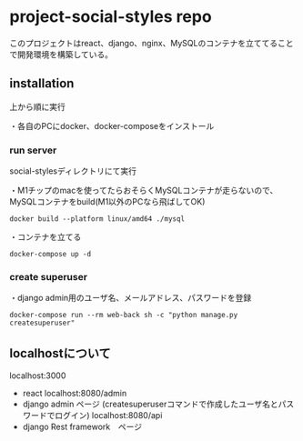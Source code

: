 # project-social-styles repo
このプロジェクトはreact、django、nginx、MySQLのコンテナを立ててることで開発環境を構築している。

## installation
上から順に実行

・各自のPCにdocker、docker-composeをインストール

### run server
social-stylesディレクトリにて実行

・M1チップのmacを使ってたらおそらくMySQLコンテナが走らないので、MySQLコンテナをbuild(M1以外のPCなら飛ばしてOK)
```
docker build --platform linux/amd64 ./mysql
```
・コンテナを立てる

```
docker-compose up -d
```

### create superuser

・django admin用のユーザ名、メールアドレス、パスワードを登録
```
docker-compose run --rm web-back sh -c "python manage.py createsuperuser"
```

## localhostについて

localhost:3000
 - react
localhost:8080/admin
 - django admin ページ (createsuperuserコマンドで作成したユーザ名とパスワードでログイン)
localhost:8080/api
 - django Rest framework　ページ



